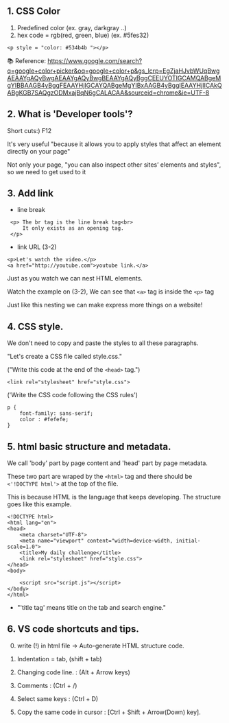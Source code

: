 ## 1. CSS Color
1. Predefined color (ex. gray, darkgray ..)
2. hex code = rgb(red, green, blue)  (ex. #5fes32)
```
<p style = "color: #534b4b "></p>
```
📚 Reference: https://www.google.com/search?q=google+color+picker&oq=google+color+p&gs_lcrp=EgZjaHJvbWUqBwgAEAAYgAQyBwgAEAAYgAQyBwgBEAAYgAQyBggCEEUYOTIGCAMQABgeMgYIBBAAGB4yBggFEAAYHjIGCAYQABgeMgYIBxAAGB4yBggIEAAYHjIICAkQABgKGB7SAQgzODMxajBqN6gCALACAA&sourceid=chrome&ie=UTF-8
## 2. What is 'Developer tools'?
Short cuts:) F12

 It's very useful "because it allows you to apply styles that affect an element directly on your page"
 
Not only your page,  "you can also inspect other sites’ elements and styles", so we need to get used to it
## 3. Add link
- line break
```
 <p> The br tag is the line break tag<br>
     It only exists as an opening tag.
 </p>
```
- link URL (3-2)

```
<p>Let's watch the video.</p>
<a href="http://youtube.com">youtube link.</a>
```
Just as you watch we can nest HTML elements.

Watch the example on (3-2), We can see that `<a>` tag is inside the `<p>` tag

Just like this nesting we can make express more things on a website!
## 4. CSS style.
We don't need to copy and paste the styles to all these paragraphs.

"Let's create a CSS file called style.css."

("Write this code at the end of the `<head>` tag.")
```
<link rel="stylesheet" href="style.css">
```

('Write the CSS code following the CSS rules')
```
p {
    font-family: sans-serif;
    color : #fefefe;
}
```
## 5. html basic structure and metadata.
We call 'body' part by page content and 'head' part by page metadata.

These two part are wraped by the `<html>` tag and there should be `<'!DOCTYPE html'>` at the top of the file.

This is because HTML is the language that keeps developing. The structure goes like this example.
```
<!DOCTYPE html>
<html lang="en">
<head>
    <meta charset="UTF-8">
    <meta name="viewport" content="width=device-width, initial-scale=1.0">
    <title>My daily challenge</title>
    <link rel="stylesheet" href="style.css">
</head>
<body>
    
    <script src="script.js"></script>
</body>
</html>
```
- "'title tag' means title on the tab and search engine."
## 6. VS code shortcuts and tips.
0. write (!) in html file -> Auto-generate HTML structure code.

1. Indentation = tab, (shift + tab)

2. Changing code line. : (Alt + Arrow keys)

3. Comments : (Ctrl + /)

4. Select same keys : (Ctrl + D)

5. Copy the same code in cursor : [Ctrl + Shift + Arrow(Down) key].


